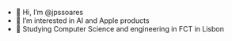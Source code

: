 - 👋 Hi, I’m @jpssoares
- 👀 I’m interested in AI and Apple products
- 🏫 Studying Computer Science and engineering in FCT in Lisbon

<!---
jpssoares/jpssoares is a ✨ special ✨ repository because its `README.md` (this file) appears on your GitHub profile.
You can click the Preview link to take a look at your changes.
--->
